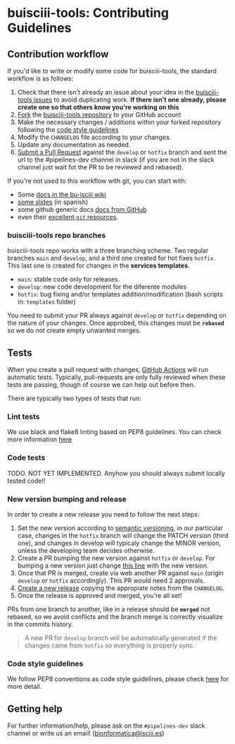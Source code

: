 # buisciii-tools: Contributing Guidelines

## Contribution workflow

If you'd like to write or modify some code for buisciii-tools, the standard workflow is as follows:

1. Check that there isn't already an issue about your idea in the [buisciii-tools issues](https://github.com/BU-ISCIII/buisciii-tools/issues) to avoid duplicating work. **If there isn't one already, please create one so that others know you're working on this**
2. [Fork](https://help.github.com/en/github/getting-started-with-github/fork-a-repo) the [buisciii-tools repository](https://github.com/BU-ISCIII/buisciii-tools/) to your GitHub account
3. Make the necessary changes / additions within your forked repository following the [code style guidelines](#code-style-guidelines)
4. Modify the `CHANGELOG` file according to your changes.
5. Update any documentation as needed.
6. [Submit a Pull Request](https://docs.github.com/en/pull-requests/collaborating-with-pull-requests/proposing-changes-to-your-work-with-pull-requests/creating-a-pull-request) against the `develop` or `hotfix` branch and sent the url to the #pipelines-dev channel in slack (if you are not in the slack channel just wait fot the PR to be reviewed and rebased).

If you're not used to this workflow with git, you can start with:

- Some [docs in the bu-isciii wiki](https://github.com/BU-ISCIII/BU-ISCIII/wiki/Github--gitflow)
- [some slides](https://docs.google.com/presentation/d/1PruqGxPQVxtNcuEbOd86mylXorgYIU5a/edit?pli=1#slide=id.p1) (in spanish) 
- some github generic docs [docs from GitHub](https://help.github.com/en/github/collaborating-with-issues-and-pull-requests)
- even their [excellent `git` resources](https://try.github.io/).

### buisciii-tools repo branches

buisciii-tools repo works with a three branching scheme. Two regular branches `main` and `develop`, and a third one created for hot fixes `hotfix`. This last one is created for changes in the **services templates**.

- `main`: stable code only for releases.
- `develop`: new code development for the diferente modules
- `hotfix`: bug fixing and/or templates addition/modification (bash scripts in: `templates` folder)

You need to submit your PR always against `develop` or `hotfix` depending on the nature of your changes. Once approbed, this changes must be **`rebased`** so we do not create empty unwanted merges.

## Tests

When you create a pull request with changes, [GitHub Actions](https://github.com/features/actions) will run automatic tests.
Typically, pull-requests are only fully reviewed when these tests are passing, though of course we can help out before then.

There are typically two types of tests that run:

### Lint tests

We use black and flake8 linting based on PEP8 guidelines. You can check more information [here](https://github.com/BU-ISCIII/BU-ISCIII/wiki/Python#linting)

### Code tests

TODO. NOT YET IMPLEMENTED.
Anyhow you should always submit locally tested code!!

### New version bumping and release

In order to create a new release you need to follow the next steps:

1. Set the new version according to [semantic versioning](https://semver.org/), in our particular case, changes in the `hotfix` branch will change the PATCH version (third one), and changes in develop will typicaly change the MINOR version, unless the developing team decides otherwise.
2. Create a PR bumping the new version against `hotfix` or `develop`. For bumping a new version just change [this line](https://github.com/BU-ISCIII/buisciii-tools/blob/615f1390d96cd6c8168acebc384289520a3cd728/setup.py#L5) with the new version.
3. Once that PR is merged, create via web another PR against `main` (origin `develop` or `hotfix` accordingly). This PR would need 2 approvals.
4. [Create a new release](https://docs.github.com/en/repositories/releasing-projects-on-github/managing-releases-in-a-repository) copying the appropiate notes from the `CHANGELOG`.
5. Once the release is approved and merged, you're all set! 

PRs from one branch to another, like in a release should be **`merged`** not rebased, so we avoid conflicts and the branch merge is correctly visualize in the commits history.

> A new PR for `develop` branch will be automatically generated if the changes came from `hotfix` so everything is properly sync.

### Code style guidelines

We follow PEP8 conventions as code style guidelines, please check [here](https://github.com/BU-ISCIII/BU-ISCIII/wiki/Python#pep-8-guidelines-read-the-full-pep-8-documentation) for more detail.

## Getting help

For further information/help, please ask on the  `#pipelines-dev` slack channel or write us an email! (bionformatica@isciii.es)